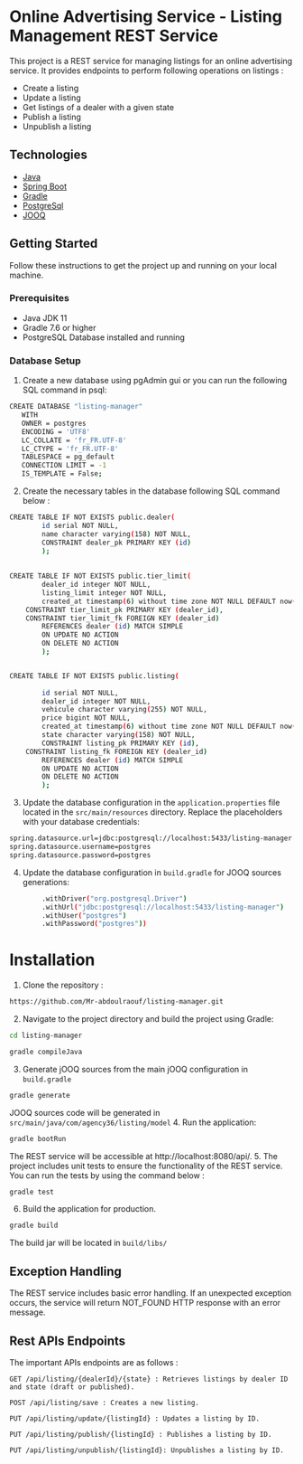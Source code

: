 # Online Advertising Service - Listing Management REST Service
This project is a REST service for managing listings for an online advertising service.
It provides endpoints to perform following operations on listings :
* Create a listing
* Update a listing
* Get listings of a dealer with a given state
* Publish a listing
* Unpublish a listing

## Technologies
* [Java](https://www.java.com/fr/)
* [Spring Boot](https://spring.io/projects/spring-boot)
* [Gradle](https://gradle.org/)
* [PostgreSql](https://www.postgresql.org/)
* [JOOQ](https://www.jooq.org/)

## Getting Started

Follow these instructions to get the project up and running on your local machine.

### Prerequisites

* Java JDK 11 
* Gradle 7.6 or higher
* PostgreSQL Database installed and running

### Database Setup
 
1. Create a new database using pgAdmin gui or you can run the following SQL command in psql:
```bash 
CREATE DATABASE "listing-manager"
   WITH
   OWNER = postgres
   ENCODING = 'UTF8'
   LC_COLLATE = 'fr_FR.UTF-8'
   LC_CTYPE = 'fr_FR.UTF-8'
   TABLESPACE = pg_default
   CONNECTION LIMIT = -1
   IS_TEMPLATE = False; 
```
2. Create the necessary tables in the database following SQL command below :
```bash
CREATE TABLE IF NOT EXISTS public.dealer(
        id serial NOT NULL,
        name character varying(158) NOT NULL,
        CONSTRAINT dealer_pk PRIMARY KEY (id)
        );
		
		
CREATE TABLE IF NOT EXISTS public.tier_limit(
        dealer_id integer NOT NULL,
	    listing_limit integer NOT NULL,
        created_at timestamp(6) without time zone NOT NULL DEFAULT now(),
    CONSTRAINT tier_limit_pk PRIMARY KEY (dealer_id),
	CONSTRAINT tier_limit_fk FOREIGN KEY (dealer_id)
        REFERENCES dealer (id) MATCH SIMPLE
        ON UPDATE NO ACTION
        ON DELETE NO ACTION
        );


CREATE TABLE IF NOT EXISTS public.listing(
	
        id serial NOT NULL,
        dealer_id integer NOT NULL,
	    vehicule character varying(255) NOT NULL,
        price bigint NOT NULL,
        created_at timestamp(6) without time zone NOT NULL DEFAULT now(),
        state character varying(158) NOT NULL,
        CONSTRAINT listing_pk PRIMARY KEY (id),
	CONSTRAINT listing_fk FOREIGN KEY (dealer_id)
        REFERENCES dealer (id) MATCH SIMPLE
        ON UPDATE NO ACTION
        ON DELETE NO ACTION
        );
```
3. Update the database configuration in the `application.properties` file located in the `src/main/resources` directory. Replace the placeholders with your database credentials:
```bash
spring.datasource.url=jdbc:postgresql://localhost:5433/listing-manager
spring.datasource.username=postgres
spring.datasource.password=postgres
```
4. Update the database configuration in `build.gradle` for JOOQ sources generations:
```bash
        .withDriver("org.postgresql.Driver")
        .withUrl("jdbc:postgresql://localhost:5433/listing-manager")
        .withUser("postgres")
        .withPassword("postgres"))
```
# Installation

1. Clone the repository :
```bash
https://github.com/Mr-abdoulraouf/listing-manager.git
```
2. Navigate to the project directory and build the project using Gradle:
```bash 
cd listing-manager
```
```bash 
gradle compileJava
```
3. Generate jOOQ sources from the main jOOQ configuration in `build.gradle`
```bash
gradle generate
```
JOOQ sources code will be generated in `src/main/java/com/agency36/listing/model`
4. Run the application:
```bash
gradle bootRun
```
The REST service will be accessible at http://localhost:8080/api/.
5. The project includes unit tests to ensure the functionality of the REST service. You can run the tests by using the command below :
```bash
gradle test
```

6. Build the application for production.
  ```bash
gradle build
```
The build jar will be located in `build/libs/`


## Exception Handling

The REST service includes basic error handling. If an unexpected exception occurs, the service will return NOT_FOUND HTTP response with an error message.


##  Rest APIs Endpoints

The important APIs endpoints are as follows :

    GET /api/listing/{dealerId}/{state} : Retrieves listings by dealer ID and state (draft or published).
    
    POST /api/listing/save : Creates a new listing.
    
    PUT /api/listing/update/{listingId} : Updates a listing by ID.
    
    PUT /api/listing/publish/{listingId} : Publishes a listing by ID.
    
    PUT /api/listing/unpublish/{listingId}: Unpublishes a listing by ID.

